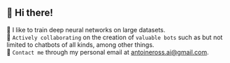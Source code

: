 ## 👋 Hi there! 
🧠 I like to train deep neural networks on large datasets.   
🤖 `Actively collaborating` on the creation of `valuable bots` such as but not limited to chatbots of all kinds, among other things.   
📩 `Contact me` through my personal email at antoineross.ai@gmail.com.
